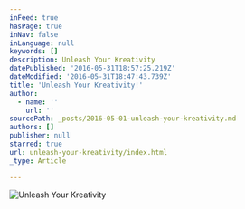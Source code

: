 ```yaml
---
inFeed: true
hasPage: true
inNav: false
inLanguage: null
keywords: []
description: Unleash Your Kreativity
datePublished: '2016-05-31T18:57:25.219Z'
dateModified: '2016-05-31T18:47:43.739Z'
title: 'Unleash Your Kreativity!'
author:
  - name: ''
    url: ''
sourcePath: _posts/2016-05-01-unleash-your-kreativity.md
authors: []
publisher: null
starred: true
url: unleash-your-kreativity/index.html
_type: Article

---
```

![Unleash Your Kreativity](https://s3-us-west-2.amazonaws.com/the-grid-img/p/ab91c1fe49443548764f94d6530861aad2d261d1.jpg)